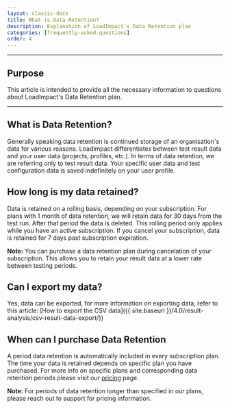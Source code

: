 ```yaml
---
layout: classic-docs
title: What is Data Retention?
description: Explanation of LoadImpact's Data Retention plan
categories: [frequently-asked-questions]
order: 4
---
```


***

<h2>Purpose</h2>
This article is intended to provide all the necessary information to questions about LoadImpact's Data Retention plan.

***

## What is Data Retention?

Generally speaking data retention is continued storage of an organisation's data for various reasons. LoadImpact differentiates between test result data and your user data (projects, profiles, etc.). In terms of data retention, we are referring only to test result data. Your specific user data and test configuration data is saved indefinitely on your user profile.

## How long is my data retained?

Data is retained on a rolling basis, depending on your subscription. For plans with 1 month of data retention, we will retain data for 30 days from the test run. After that period the data is deleted. This rolling period only applies while you have an active subscription.  If you cancel your subscription, data is retained for 7 days past subscription expiration.

**Note:**
You can purchase a data retention plan during cancelation of your subscription. This allows you to retain your result data at a lower rate between testing periods.

## Can I export my data?

Yes, data can be exported, for more information on exporting data, refer to this article: [How to export the CSV data]({{ site.baseurl }}/4.0/result-analysis/csv-result-data-export/})

## When can I purchase Data Retention

A period data retention is automatically included in every subscription plan. The time your data is retained depends on specific plan you have purchased. For more info on specific plans and corresponding data retention periods please visit our [pricing](https://loadimpact.com/pricing/) page.

**Note:**
For periods of data retention longer than specified in our plans, please reach out to support for pricing information.

<!--stackedit_data:
eyJoaXN0b3J5IjpbLTE0NDg4MzIxNjldfQ==
-->
